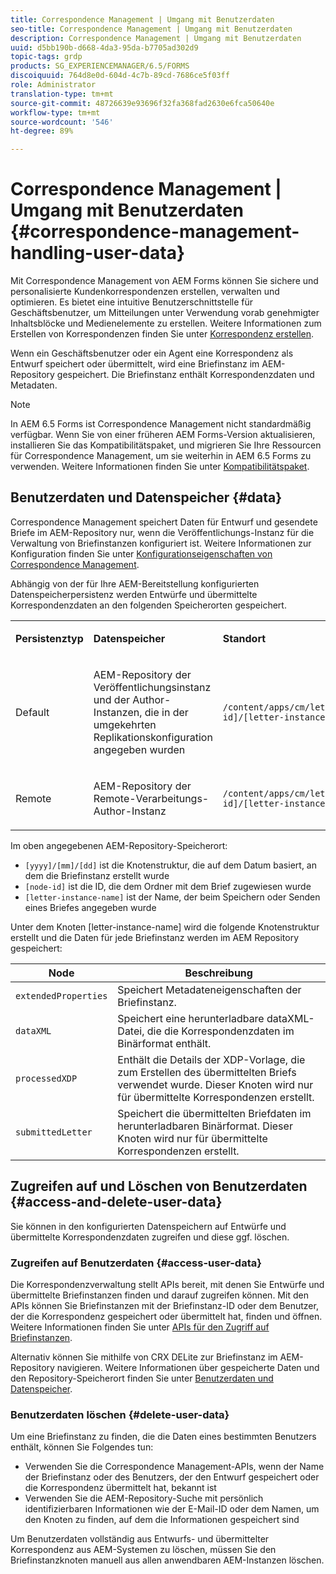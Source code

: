 ```yaml
---
title: Correspondence Management | Umgang mit Benutzerdaten
seo-title: Correspondence Management | Umgang mit Benutzerdaten
description: Correspondence Management | Umgang mit Benutzerdaten
uuid: d5bb190b-d668-4da3-95da-b7705ad302d9
topic-tags: grdp
products: SG_EXPERIENCEMANAGER/6.5/FORMS
discoiquuid: 764d8e0d-604d-4c7b-89cd-7686ce5f03ff
role: Administrator
translation-type: tm+mt
source-git-commit: 48726639e93696f32fa368fad2630e6fca50640e
workflow-type: tm+mt
source-wordcount: '546'
ht-degree: 89%

---
```



# Correspondence Management | Umgang mit Benutzerdaten {#correspondence-management-handling-user-data}

Mit Correspondence Management von AEM Forms können Sie sichere und personalisierte Kundenkorrespondenzen erstellen, verwalten und optimieren. Es bietet eine intuitive Benutzerschnittstelle für Geschäftsbenutzer, um Mitteilungen unter Verwendung vorab genehmigter Inhaltsblöcke und Medienelemente zu erstellen. Weitere Informationen zum Erstellen von Korrespondenzen finden Sie unter [Korrespondenz erstellen](/help/forms/using/create-correspondence.md).

Wenn ein Geschäftsbenutzer oder ein Agent eine Korrespondenz als Entwurf speichert oder übermittelt, wird eine Briefinstanz im AEM-Repository gespeichert. Die Briefinstanz enthält Korrespondenzdaten und Metadaten.

>[!NOTE]
>
>In AEM 6.5 Forms ist Correspondence Management nicht standardmäßig verfügbar. Wenn Sie von einer früheren AEM Forms-Version aktualisieren, installieren Sie das Kompatibilitätspaket, und migrieren Sie Ihre Ressourcen für Correspondence Management, um sie weiterhin in AEM 6.5 Forms zu verwenden. Weitere Informationen finden Sie unter [Kompatibilitätspaket](/help/forms/using/compatibility-package.md).

## Benutzerdaten und Datenspeicher {#data}

Correspondence Management speichert Daten für Entwurf und gesendete Briefe im AEM-Repository nur, wenn die Veröffentlichungs-Instanz für die Verwaltung von Briefinstanzen konfiguriert ist. Weitere Informationen zur Konfiguration finden Sie unter [Konfigurationseigenschaften von Correspondence Management](/help/forms/using/cm-configuration-properties.md).

Abhängig von der für Ihre AEM-Bereitstellung konfigurierten Datenspeicherpersistenz werden Entwürfe und übermittelte Korrespondenzdaten an den folgenden Speicherorten gespeichert.

<table>
 <tbody>
  <tr>
   <td><p><strong>Persistenztyp</strong></p> </td>
   <td><p><strong>Datenspeicher</strong></p> </td>
   <td><p><strong>Standort</strong></p> </td>
  </tr>
  <tr>
   <td><p>Default</p> </td>
   <td><p>AEM-Repository der Veröffentlichungsinstanz und der Author-Instanzen, die in der umgekehrten Replikationskonfiguration angegeben wurden</p> </td>
   <td><p><code>/content/apps/cm/letterInstances/[yyyy]/[mm]/[dd]/[node-id]/[letter-instance-name]/</code> </p> </td>
  </tr>
  <tr>
   <td><p>Remote</p> </td>
   <td><p>AEM-Repository der Remote-Verarbeitungs-Author-Instanz</p> </td>
   <td><p><code>/content/apps/cm/letterInstances/[yyyy]/[mm]/[dd]/[node-id]/[letter-instance-name]/</code></p> </td>
  </tr>
 </tbody>
</table>

Im oben angegebenen AEM-Repository-Speicherort:

* `[yyyy]/[mm]/[dd]` ist die Knotenstruktur, die auf dem Datum basiert, an dem die Briefinstanz erstellt wurde
* `[node-id]` ist die ID, die dem Ordner mit dem Brief zugewiesen wurde
* `[letter-instance-name]` ist der Name, der beim Speichern oder Senden eines Briefes angegeben wurde

Unter dem Knoten [letter-instance-name] wird die folgende Knotenstruktur erstellt und die Daten für jede Briefinstanz werden im AEM Repository gespeichert:

| Node | Beschreibung |
|---|---|
| `extendedProperties` | Speichert Metadateneigenschaften der Briefinstanz. |
| `dataXML` | Speichert eine herunterladbare dataXML-Datei, die die Korrespondenzdaten im Binärformat enthält. |
| `processedXDP` | Enthält die Details der XDP-Vorlage, die zum Erstellen des übermittelten Briefs verwendet wurde. Dieser Knoten wird nur für übermittelte Korrespondenzen erstellt. |
| `submittedLetter` | Speichert die übermittelten Briefdaten im herunterladbaren Binärformat. Dieser Knoten wird nur für übermittelte Korrespondenzen erstellt. |

## Zugreifen auf und Löschen von Benutzerdaten {#access-and-delete-user-data}

Sie können in den konfigurierten Datenspeichern auf Entwürfe und übermittelte Korrespondenzdaten zugreifen und diese ggf. löschen.

### Zugreifen auf Benutzerdaten  {#access-user-data}

Die Korrespondenzverwaltung stellt APIs bereit, mit denen Sie Entwürfe und übermittelte Briefinstanzen finden und darauf zugreifen können. Mit den APIs können Sie Briefinstanzen mit der Briefinstanz-ID oder dem Benutzer, der die Korrespondenz gespeichert oder übermittelt hat, finden und öffnen. Weitere Informationen finden Sie unter [APIs für den Zugriff auf Briefinstanzen](/help/forms/using/cm-apis-to-access-letter-instances.md).

Alternativ können Sie mithilfe von CRX DELite zur Briefinstanz im AEM-Repository navigieren. Weitere Informationen über gespeicherte Daten und den Repository-Speicherort finden Sie unter [Benutzerdaten und Datenspeicher](/help/forms/using/correspondence-management-handling-user-data.md#data).

### Benutzerdaten löschen  {#delete-user-data}

Um eine Briefinstanz zu finden, die die Daten eines bestimmten Benutzers enthält, können Sie Folgendes tun:

* Verwenden Sie die Correspondence Management-APIs, wenn der Name der Briefinstanz oder des Benutzers, der den Entwurf gespeichert oder die Korrespondenz übermittelt hat, bekannt ist
* Verwenden Sie die AEM-Repository-Suche mit persönlich identifizierbaren Informationen wie der E-Mail-ID oder dem Namen, um den Knoten zu finden, auf dem die Informationen gespeichert sind

Um Benutzerdaten vollständig aus Entwurfs- und übermittelter Korrespondenz aus AEM-Systemen zu löschen, müssen Sie den Briefinstanzknoten manuell aus allen anwendbaren AEM-Instanzen löschen.
